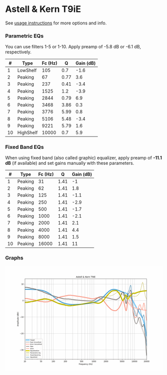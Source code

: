 # Astell & Kern T9iE
See [usage instructions](https://github.com/jaakkopasanen/AutoEq#usage) for more options and info.

### Parametric EQs
You can use filters 1-5 or 1-10. Apply preamp of -5.8 dB or -6.1 dB, respectively.

|   # | Type      |   Fc (Hz) |    Q |   Gain (dB) |
|-----|-----------|-----------|------|-------------|
|   1 | LowShelf  |       105 | 0.7  |        -1.6 |
|   2 | Peaking   |        67 | 0.77 |         3.6 |
|   3 | Peaking   |       237 | 0.41 |        -3.4 |
|   4 | Peaking   |      1525 | 1.2  |        -3.9 |
|   5 | Peaking   |      2844 | 0.79 |         6.9 |
|   6 | Peaking   |      3468 | 3.86 |         0.3 |
|   7 | Peaking   |      3776 | 5.99 |         0.8 |
|   8 | Peaking   |      5106 | 5.48 |        -3.4 |
|   9 | Peaking   |      9221 | 5.79 |         1.6 |
|  10 | HighShelf |     10000 | 0.7  |         5.9 |

### Fixed Band EQs
When using fixed band (also called graphic) equalizer, apply preamp of **-11.1 dB** (if available) and set gains manually with these parameters.

|   # | Type    |   Fc (Hz) |    Q |   Gain (dB) |
|-----|---------|-----------|------|-------------|
|   1 | Peaking |        31 | 1.41 |        -1   |
|   2 | Peaking |        62 | 1.41 |         1.8 |
|   3 | Peaking |       125 | 1.41 |        -1.1 |
|   4 | Peaking |       250 | 1.41 |        -2.9 |
|   5 | Peaking |       500 | 1.41 |        -1.7 |
|   6 | Peaking |      1000 | 1.41 |        -2.1 |
|   7 | Peaking |      2000 | 1.41 |         2.1 |
|   8 | Peaking |      4000 | 1.41 |         4.4 |
|   9 | Peaking |      8000 | 1.41 |         1.5 |
|  10 | Peaking |     16000 | 1.41 |        11   |

### Graphs
![](./Astell%20&%20Kern%20T9iE.png)
